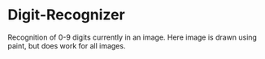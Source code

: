# Digit-Recognizer
Recognition of 0-9 digits currently in an image.
Here image is drawn using paint, but does work for all images.
